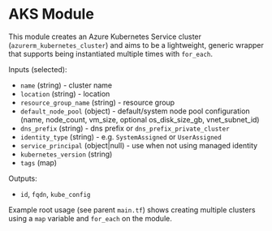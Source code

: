 # AKS Module

This module creates an Azure Kubernetes Service cluster (`azurerm_kubernetes_cluster`) and aims to be a lightweight, generic wrapper that supports being instantiated multiple times with `for_each`.

Inputs (selected):
- `name` (string) - cluster name
- `location` (string) - location
- `resource_group_name` (string) - resource group
- `default_node_pool` (object) - default/system node pool configuration (name, node_count, vm_size, optional os_disk_size_gb, vnet_subnet_id)
- `dns_prefix` (string) - dns prefix or `dns_prefix_private_cluster`
- `identity_type` (string) - e.g. `SystemAssigned` or `UserAssigned`
- `service_principal` (object|null) - use when not using managed identity
- `kubernetes_version` (string)
- `tags` (map)

Outputs:
- `id`, `fqdn`, `kube_config`

Example root usage (see parent `main.tf`) shows creating multiple clusters using a `map` variable and `for_each` on the module.
